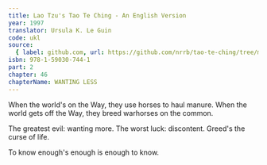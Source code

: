 ```yaml
---
title: Lao Tzu's Tao Te Ching - An English Version
year: 1997
translator: Ursula K. Le Guin
code: ukl
source:
  { label: github.com, url: https://github.com/nrrb/tao-te-ching/tree/master }
isbn: 978-1-59030-744-1
part: 2
chapter: 46
chapterName: WANTING LESS
---
```


When the world's on the Way,
they use horses to haul manure.
When the world gets off the Way,
they breed warhorses on the common.

The greatest evil: wanting more.
The worst luck: discontent.
Greed's the curse of life.

To know enough's enough
is enough to know.
